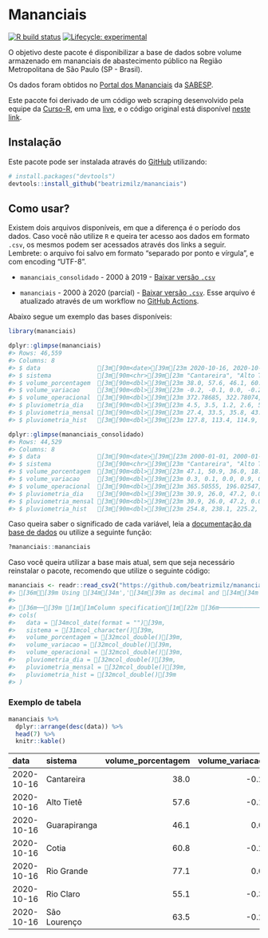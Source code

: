 
<!-- README.md is generated from README.Rmd. Please edit that file -->

# Mananciais

<!-- badges: start -->

[![R build
status](https://github.com/beatrizmilz/mananciais/workflows/R-CMD-check/badge.svg)](https://github.com/beatrizmilz/mananciais/actions)
[![Lifecycle:
experimental](https://img.shields.io/badge/lifecycle-experimental-orange.svg)](https://www.tidyverse.org/lifecycle/#experimental)
<!-- badges: end -->

O objetivo deste pacote é disponibilizar a base de dados sobre volume
armazenado em mananciais de abastecimento público na Região
Metropolitana de São Paulo (SP - Brasil).

Os dados foram obtidos no [Portal dos
Mananciais](http://mananciais.sabesp.com.br/Situacao) da
[SABESP](http://site.sabesp.com.br/site/Default.aspx).

Este pacote foi derivado de um código web scraping desenvolvido pela
equipe da [Curso-R](https://www.curso-r.com/), em uma
[live](https://youtu.be/jvZIxrMmOcQ), e o código original está
disponível [neste
link](https://github.com/curso-r/lives/blob/master/drafts/20200730_scraper_sabesp.R).

## Instalação

Este pacote pode ser instalada através do [GitHub](https://github.com/)
utilizando:

``` r
# install.packages("devtools")
devtools::install_github("beatrizmilz/mananciais")
```

## Como usar?

Existem dois arquivos disponíveis, em que a diferença é o período dos
dados. Caso você não utilize `R` e queira ter acesso aos dados em
formato `.csv`, os mesmos podem ser acessados através dos links a
seguir. Lembrete: o arquivo foi salvo em formato “separado por ponto e
vírgula”, e com encoding “UTF-8”.

  - `mananciais_consolidado` - 2000 à 2019 - [Baixar versão
    `.csv`](https://github.com/beatrizmilz/mananciais/raw/master/inst/extdata/mananciais_consolidado.csv)

  - `mananciais` - 2000 à 2020 (parcial) - [Baixar versão
    `.csv`](https://github.com/beatrizmilz/mananciais/raw/master/inst/extdata/mananciais.csv).
    Esse arquivo é atualizado através de um workflow no [GitHub
    Actions](https://github.com/beatrizmilz/mananciais/actions).

Abaixo segue um exemplo das bases disponíveis:

``` r
library(mananciais)

dplyr::glimpse(mananciais)
#> Rows: 46,559
#> Columns: 8
#> $ data                [3m[90m<date>[39m[23m 2020-10-16, 2020-10-16, 2020-10-16, 2020-10-16, …
#> $ sistema             [3m[90m<chr>[39m[23m "Cantareira", "Alto Tietê", "Guarapiranga", "Coti…
#> $ volume_porcentagem  [3m[90m<dbl>[39m[23m 38.0, 57.6, 46.1, 60.8, 77.1, 55.1, 63.5, 38.2, 5…
#> $ volume_variacao     [3m[90m<dbl>[39m[23m -0.2, -0.1, 0.0, -0.2, 0.0, -0.3, -0.2, -0.2, -0.…
#> $ volume_operacional  [3m[90m<dbl>[39m[23m 372.78685, 322.78074, 78.91830, 10.03318, 86.5444…
#> $ pluviometria_dia    [3m[90m<dbl>[39m[23m 4.5, 3.5, 1.2, 2.6, 5.2, 6.6, 1.4, 0.0, 0.0, 3.4,…
#> $ pluviometria_mensal [3m[90m<dbl>[39m[23m 27.4, 33.5, 35.8, 43.2, 43.4, 53.8, 37.6, 22.9, 3…
#> $ pluviometria_hist   [3m[90m<dbl>[39m[23m 127.8, 113.4, 114.9, 113.5, 133.2, 176.1, 141.2, …

dplyr::glimpse(mananciais_consolidado)
#> Rows: 44,529
#> Columns: 8
#> $ data                [3m[90m<date>[39m[23m 2000-01-01, 2000-01-01, 2000-01-01, 2000-01-01, …
#> $ sistema             [3m[90m<chr>[39m[23m "Cantareira", "Alto Tietê", "Guarapiranga", "Coti…
#> $ volume_porcentagem  [3m[90m<dbl>[39m[23m 47.1, 50.9, 36.0, 18.8, 81.0, 73.2, 47.8, 51.4, 3…
#> $ volume_variacao     [3m[90m<dbl>[39m[23m 0.3, 0.1, 0.0, 0.9, 0.4, -0.2, 0.7, 0.5, 0.4, 0.0…
#> $ volume_operacional  [3m[90m<dbl>[39m[23m 365.50555, 196.02547, 64.80029, 2.64579, 91.69406…
#> $ pluviometria_dia    [3m[90m<dbl>[39m[23m 30.9, 26.0, 47.2, 0.0, 0.0, 5.2, 29.1, 47.3, 9.2,…
#> $ pluviometria_mensal [3m[90m<dbl>[39m[23m 30.9, 26.0, 47.2, 0.0, 0.0, 5.2, 60.0, 73.3, 56.4…
#> $ pluviometria_hist   [3m[90m<dbl>[39m[23m 254.8, 238.1, 225.2, 217.8, 235.4, 292.0, 254.8, …
```

Caso queira saber o significado de cada variável, leia a [documentação
da base de
dados](https://beatrizmilz.github.io/mananciais/reference/mananciais.html)
ou utilize a seguinte função:

``` r
?mananciais::mananciais
```

Caso você queira utilizar a base mais atual, sem que seja necessário
reinstalar o pacote, recomendo que utilize o seguinte código:

``` r
mananciais <- readr::read_csv2("https://github.com/beatrizmilz/mananciais/raw/master/inst/extdata/mananciais.csv")
#> [36mℹ[39m Using [34m[34m','[34m[39m as decimal and [34m[34m'.'[34m[39m as grouping mark. Use [30m[47m[30m[47m`read_delim()`[47m[30m[49m[39m for more control.
#> 
#> [36m──[39m [1m[1mColumn specification[1m[22m [36m────────────────────────────────────────────────────────[39m
#> cols(
#>   data = [34mcol_date(format = "")[39m,
#>   sistema = [31mcol_character()[39m,
#>   volume_porcentagem = [32mcol_double()[39m,
#>   volume_variacao = [32mcol_double()[39m,
#>   volume_operacional = [32mcol_double()[39m,
#>   pluviometria_dia = [32mcol_double()[39m,
#>   pluviometria_mensal = [32mcol_double()[39m,
#>   pluviometria_hist = [32mcol_double()[39m
#> )
```

### Exemplo de tabela

``` r
mananciais %>% 
  dplyr::arrange(desc(data)) %>% 
  head(7) %>%
  knitr::kable()
```

| data       | sistema      | volume\_porcentagem | volume\_variacao | volume\_operacional | pluviometria\_dia | pluviometria\_mensal | pluviometria\_hist |
| :--------- | :----------- | ------------------: | ---------------: | ------------------: | ----------------: | -------------------: | -----------------: |
| 2020-10-16 | Cantareira   |                38.0 |            \-0.2 |           372.78685 |               4.5 |                 27.4 |              127.8 |
| 2020-10-16 | Alto Tietê   |                57.6 |            \-0.1 |           322.78074 |               3.5 |                 33.5 |              113.4 |
| 2020-10-16 | Guarapiranga |                46.1 |              0.0 |            78.91830 |               1.2 |                 35.8 |              114.9 |
| 2020-10-16 | Cotia        |                60.8 |            \-0.2 |            10.03318 |               2.6 |                 43.2 |              113.5 |
| 2020-10-16 | Rio Grande   |                77.1 |              0.0 |            86.54448 |               5.2 |                 43.4 |              133.2 |
| 2020-10-16 | Rio Claro    |                55.1 |            \-0.3 |             7.52583 |               6.6 |                 53.8 |              176.1 |
| 2020-10-16 | São Lourenço |                63.5 |            \-0.2 |            56.41547 |               1.4 |                 37.6 |              141.2 |
